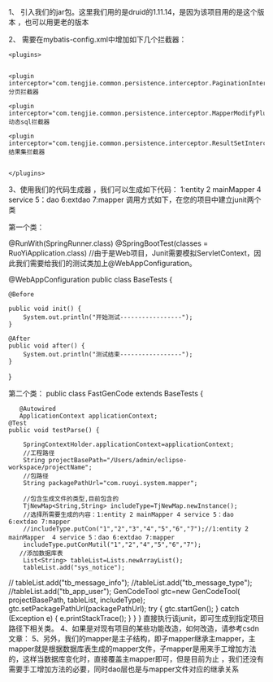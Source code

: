 1、	引入我们的jar包。这里我们用的是druid的1.11.14，是因为该项目用的是这个版本 ，也可以用更老的版本    

2、	需要在mybatis-config.xml中增加如下几个拦截器：

    <plugins>
	
	
    <plugin interceptor="com.tengjie.common.persistence.interceptor.PaginationInterceptor"/>分页拦截器
    
    <plugin interceptor="com.tengjie.common.persistence.interceptor.MapperModifyPlugin"/>动态sql拦截器
   
    <plugin interceptor="com.tengjie.common.persistence.interceptor.ResultSetInterceptor"/>结果集拦截器
    
   
    </plugins>


3、使用我们的代码生成器 ，我们可以生成如下代码：
1:entity 2 mainMapper 4 service 5：dao 6:extdao 7:mapper
调用方式如下，在您的项目中建立junit两个类

第一个类：

@RunWith(SpringRunner.class)
@SpringBootTest(classes = RuoYiApplication.class)
//由于是Web项目，Junit需要模拟ServletContext，因此我们需要给我们的测试类加上@WebAppConfiguration。

@WebAppConfiguration
public class BaseTests {

    @Before
    
    public void init() {
        System.out.println("开始测试-----------------");
    }
 
    @After
    public void after() {
        System.out.println("测试结束-----------------");
    }

}

第二个类：
public class FastGenCode  extends BaseTests {
	
	   @Autowired
	   ApplicationContext applicationContext;
	@Test
	public void testParse() {
		
		SpringContextHolder.applicationContext=applicationContext;
		//工程路径
		String projectBasePath="/Users/admin/eclipse-workspace/projectName";
		//包路径
		String packagePathUrl="com.ruoyi.system.mapper";
        
        //包含生成文件的类型,目前包含的
      	TjNewMap<String,String> includeType=TjNewMap.newInstance();
      	//选择所需要生成的内容：1:entity 2 mainMapper 4 service 5：dao 6:extdao 7:mapper
      	//includeType.putCon("1","2","3","4","5","6","7");//1:entity 2 mainMapper  4 service 5：dao 6:extdao 7:mapper
      	includeType.putConMutil("1","2","4","5","6","7");
       //添加数据库表
      	List<String> tableList=Lists.newArrayList();
		tableList.add("sys_notice");
//		tableList.add("tb_message_info");
		//tableList.add("tb_message_type");
      	//tableList.add("tb_app_user");
		GenCodeTool gtc=new GenCodeTool( projectBasePath, tableList, includeType); 
		gtc.setPackagePathUrl(packagePathUrl);
		try {
			gtc.startGen();
		} catch (Exception e) {
			e.printStackTrace();
		}
	}
}
直接执行该junit，即可生成到指定项目路径下相关类。
4、如果是对现有项目的某些功能改造，如何改造，请参考csdn文章：
5、另外，我们的mapper是主子结构，即子mapper继承主mapper，主mapper就是根据数据库表生成的mapper文件，子mapper是用来手工增加方法的，这样当数据库变化时，直接覆盖主mapper即可，但是目前为止 ，我们还没有需要手工增加方法的必要，同时dao层也是与mapper文件对应的继承关系
